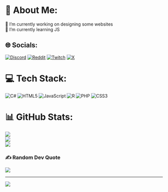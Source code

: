 # 💫 About Me:
🔭 I’m currently working on designing some websites<br>🌱 I’m currently learning JS


## 🌐 Socials:
[![Discord](https://img.shields.io/badge/Discord-%237289DA.svg?logo=discord&logoColor=white)](https://discord.gg/RichPlant) [![Reddit](https://img.shields.io/badge/Reddit-%23FF4500.svg?logo=Reddit&logoColor=white)](https://reddit.com/user/RichPlant_) [![Twitch](https://img.shields.io/badge/Twitch-%239146FF.svg?logo=Twitch&logoColor=white)](https://twitch.tv/RichPlant_) [![X](https://img.shields.io/badge/X-black.svg?logo=X&logoColor=white)](https://x.com/DoteMr) 

# 💻 Tech Stack:
![C#](https://img.shields.io/badge/c%23-%23239120.svg?style=for-the-badge&logo=csharp&logoColor=white) ![HTML5](https://img.shields.io/badge/html5-%23E34F26.svg?style=for-the-badge&logo=html5&logoColor=white) ![JavaScript](https://img.shields.io/badge/javascript-%23323330.svg?style=for-the-badge&logo=javascript&logoColor=%23F7DF1E) ![R](https://img.shields.io/badge/r-%23276DC3.svg?style=for-the-badge&logo=r&logoColor=white) ![PHP](https://img.shields.io/badge/php-%23777BB4.svg?style=for-the-badge&logo=php&logoColor=white) ![CSS3](https://img.shields.io/badge/css3-%231572B6.svg?style=for-the-badge&logo=css3&logoColor=white)
# 📊 GitHub Stats:
![](https://github-readme-stats.vercel.app/api?username=Rich-Plant&theme=shadow_green&hide_border=true&include_all_commits=false&count_private=true)<br/>
![](https://github-readme-streak-stats.herokuapp.com/?user=Rich-Plant&theme=shadow_green&hide_border=true)<br/>
![](https://github-readme-stats.vercel.app/api/top-langs/?username=Rich-Plant&theme=shadow_green&hide_border=true&include_all_commits=false&count_private=true&layout=compact)

### ✍️ Random Dev Quote
![](https://quotes-github-readme.vercel.app/api?type=horizontal&theme=merko)

---
[![](https://visitcount.itsvg.in/api?id=Rich-Plant&icon=0&color=3)](https://visitcount.itsvg.in)
